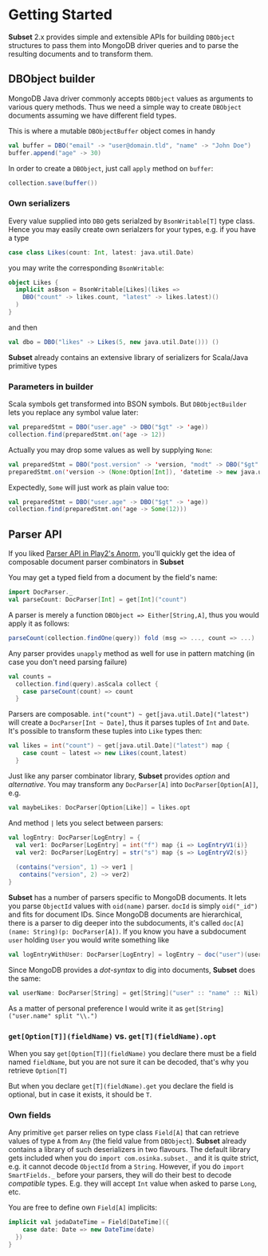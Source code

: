 # Getting Started

**Subset** 2.x provides simple and extensible APIs for building `DBObject` structures to pass
them into MongoDB driver queries and to parse the resulting documents and to transform them.


## DBObject builder

MongoDB Java driver commonly accepts `DBObject` values as arguments to various query methods.
Thus we need a simple way to create `DBObject` documents assuming we have different field types.

This is where a mutable `DBObjectBuffer` object comes in handy

```scala
val buffer = DBO("email" -> "user@domain.tld", "name" -> "John Doe")
buffer.append("age" -> 30)
```

In order to create a `DBObject`, just call `apply` method on `buffer`:

```scala
collection.save(buffer())
```

### Own serializers

Every value supplied into `DBO` gets serialzed by `BsonWritable[T]` type class. Hence
you may easily create own serialzers for your types, e.g. if you have a type

```scala
case class Likes(count: Int, latest: java.util.Date)
```

you may write the corresponding `BsonWritable`:

```scala
object Likes {
  implicit asBson = BsonWritable[Likes](likes =>
    DBO("count" -> likes.count, "latest" -> likes.latest)()
  )
}
```

and then

```scala
val dbo = DBO("likes" -> Likes(5, new java.util.Date())) ()
```

**Subset** already contains an extensive library of serializers for Scala/Java
primitive types

### Parameters in builder

Scala symbols get transformed into BSON symbols. But `DBObjectBuilder` lets you replace
any symbol value later:

```scala
val preparedStmt = DBO("user.age" -> DBO("$gt" -> 'age))
collection.find(preparedStmt.on('age -> 12))
```

Actually you may drop some values as well by supplying `None`:

```scala
val preparedStmt = DBO("post.version" -> 'version, "modt" -> DBO("$gt" -> 'datetime))
preparedStmt.on('version -> (None:Option[Int]), 'datetime -> new java.util.Date)
```

Expectedly, `Some` will just work as plain value too:

```scala
val preparedStmt = DBO("user.age" -> DBO("$gt" -> 'age))
collection.find(preparedStmt.on('age -> Some(12)))
```

## Parser API

If you liked [Parser API in Play2's Anorm](http://www.playframework.com/documentation/2.0/ScalaAnorm),
you'll quickly get the idea of composable document parser combinators in **Subset**

You may get a typed field from a document by the field's name:

```scala
import DocParser._
val parseCount: DocParser[Int] = get[Int]("count")
```

A parser is merely a function `DBObject => Either[String,A]`, thus you would apply it as follows:

```scala
parseCount(collection.findOne(query)) fold (msg => ..., count => ...)
```

Any parser provides `unapply` method as well for use in pattern matching (in case you don't need
parsing failure)

```scala
val counts =
  collection.find(query).asScala collect {
    case parseCount(count) => count
  }
```

Parsers are composable. `int("count") ~ get[java.util.Date]("latest")` will create a `DocParser[Int ~ Date]`,
thus it parses tuples of `Int` and `Date`. It's possible to transform these tuples into `Like` types then:

```scala
val likes = int("count") ~ get[java.util.Date]("latest") map {
    case count ~ latest => new Likes(count,latest)
  }
```

Just like any parser combinator library, **Subset** provides *option* and *alternative*. You may transform any
`DocParser[A]` into `DocParser[Option[A]]`, e.g.

```scala
val maybeLikes: DocParser[Option[Like]] = likes.opt
```

And method `|` lets you select between parsers:

```scala
val logEntry: DocParser[LogEntry] = {
  val ver1: DocParser[LogEntry] = int("f") map {i => LogEntryV1(i)}
  val ver2: DocParser[LogEntry] = str("s") map {s => LogEntryV2(s)}
  
  (contains("version", 1) ~> ver1 |
   contains("version", 2) ~> ver2)
}
```

**Subset** has a number of parsers specific to MongoDB documents. It lets you parse `ObjectId` values with
`oid(name)` parser. `docId` is simply `oid("_id")` and fits for document IDs. Since MongoDB documents are
hierarchical, there is a parser to dig deeper into the subdocuments, it's called
`doc[A](name: String)(p: DocParser[A])`. If you know you have a subdocument `user` holding `User` you would
write something like

```scala
val logEntryWithUser: DocParser[LogEntry] = logEntry ~ doc("user")(userParser)
```

Since MongoDB provides a *dot-syntax* to dig into documents, **Subset** does the same:

```scala
val userName: DocParser[String] = get[String]("user" :: "name" :: Nil)
```

As a matter of personal preference I would write it as `get[String]("user.name" split "\\.")`

### `get[Option[T]](fieldName)` vs. `get[T](fieldName).opt`

When you say `get[Option[T]](fieldName)` you declare there must be a field named `fieldName`, but you are
not sure it can be decoded, that's why you retrieve `Option[T]`

But when you declare `get[T](fieldName).get` you declare the field is optional, but in case it exists, it
should be `T`.

### Own fields

Any primitive `get` parser relies on type class `Field[A]` that can retrieve values of type `A`
from `Any` (the field value from `DBObject`). **Subset** already contains a library of such deserializers in two
flavours. The default library gets included when you do `import com.osinka.subset._` and it
is quite strict, e.g. it cannot decode `ObjectId` from a `String`. However, if you do
`import SmartFields._` before your parsers, they will do their best to decode *compatible*
types. E.g. they will accept `Int` value when asked to parse `Long`, etc.

You are free to define own `Field[A]` implicits:

```scala
implicit val jodaDateTime = Field[DateTime]({
    case date: Date => new DateTime(date)
  })
}
```
